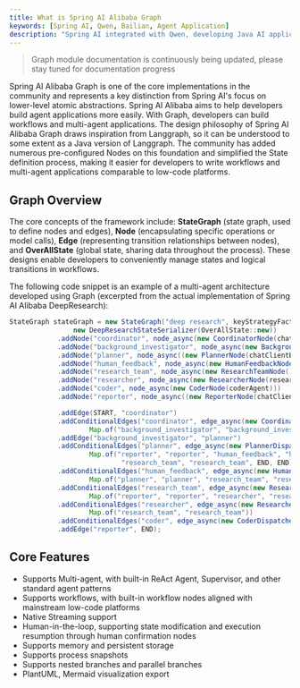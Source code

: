 ```yaml
---
title: What is Spring AI Alibaba Graph
keywords: [Spring AI, Qwen, Bailian, Agent Application]
description: "Spring AI integrated with Qwen, developing Java AI applications using Spring AI."
---
```

> Graph module documentation is continuously being updated, please stay tuned for documentation progress

Spring AI Alibaba Graph is one of the core implementations in the community and represents a key distinction from Spring AI's focus on lower-level atomic abstractions. Spring AI Alibaba aims to help developers build agent applications more easily. With Graph, developers can build workflows and multi-agent applications. The design philosophy of Spring AI Alibaba Graph draws inspiration from Langgraph, so it can be understood to some extent as a Java version of Langgraph. The community has added numerous pre-configured Nodes on this foundation and simplified the State definition process, making it easier for developers to write workflows and multi-agent applications comparable to low-code platforms.

## Graph Overview
The core concepts of the framework include: **StateGraph** (state graph, used to define nodes and edges), **Node** (encapsulating specific operations or model calls), **Edge** (representing transition relationships between nodes), and **OverAllState** (global state, sharing data throughout the process). These designs enable developers to conveniently manage states and logical transitions in workflows.

The following code snippet is an example of a multi-agent architecture developed using Graph (excerpted from the actual implementation of Spring AI Alibaba DeepResearch):

```java
StateGraph stateGraph = new StateGraph("deep research", keyStrategyFactory,
				new DeepResearchStateSerializer(OverAllState::new))
			.addNode("coordinator", node_async(new CoordinatorNode(chatClientBuilder)))
			.addNode("background_investigator", node_async(new BackgroundInvestigationNode(tavilySearchService)))
			.addNode("planner", node_async((new PlannerNode(chatClientBuilder))))
			.addNode("human_feedback", node_async(new HumanFeedbackNode()))
			.addNode("research_team", node_async(new ResearchTeamNode()))
			.addNode("researcher", node_async(new ResearcherNode(researchAgent)))
			.addNode("coder", node_async(new CoderNode(coderAgent)))
			.addNode("reporter", node_async((new ReporterNode(chatClientBuilder))))

			.addEdge(START, "coordinator")
			.addConditionalEdges("coordinator", edge_async(new CoordinatorDispatcher()),
					Map.of("background_investigator", "background_investigator", "planner", "planner", END, END))
			.addEdge("background_investigator", "planner")
			.addConditionalEdges("planner", edge_async(new PlannerDispatcher()),
					Map.of("reporter", "reporter", "human_feedback", "human_feedback", "planner", "planner",
							"research_team", "research_team", END, END))
			.addConditionalEdges("human_feedback", edge_async(new HumanFeedbackDispatcher()),
					Map.of("planner", "planner", "research_team", "research_team", END, END))
			.addConditionalEdges("research_team", edge_async(new ResearchTeamDispatcher()),
					Map.of("reporter", "reporter", "researcher", "researcher", "coder", "coder"))
			.addConditionalEdges("researcher", edge_async(new ResearcherDispatcher()),
					Map.of("research_team", "research_team"))
			.addConditionalEdges("coder", edge_async(new CoderDispatcher()), Map.of("research_team", "research_team"))
			.addEdge("reporter", END);
```

## Core Features

+ Supports Multi-agent, with built-in ReAct Agent, Supervisor, and other standard agent patterns
+ Supports workflows, with built-in workflow nodes aligned with mainstream low-code platforms
+ Native Streaming support
+ Human-in-the-loop, supporting state modification and execution resumption through human confirmation nodes
+ Supports memory and persistent storage
+ Supports process snapshots
+ Supports nested branches and parallel branches
+ PlantUML, Mermaid visualization export
